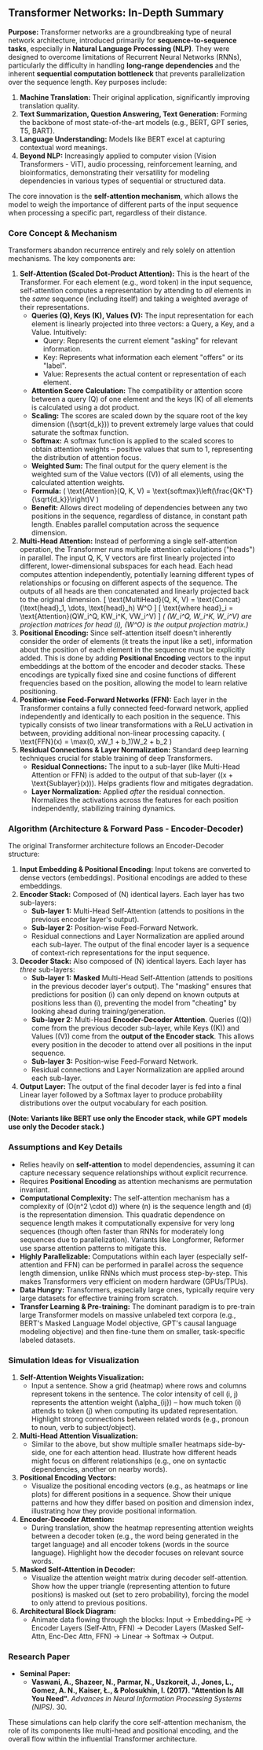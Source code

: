 ## Transformer Networks: In-Depth Summary

**Purpose:**
Transformer networks are a groundbreaking type of neural network architecture, introduced primarily for **sequence-to-sequence tasks**, especially in **Natural Language Processing (NLP)**. They were designed to overcome limitations of Recurrent Neural Networks (RNNs), particularly the difficulty in handling **long-range dependencies** and the inherent **sequential computation bottleneck** that prevents parallelization over the sequence length. Key purposes include:
1.  **Machine Translation:** Their original application, significantly improving translation quality.
2.  **Text Summarization, Question Answering, Text Generation:** Forming the backbone of most state-of-the-art models (e.g., BERT, GPT series, T5, BART).
3.  **Language Understanding:** Models like BERT excel at capturing contextual word meanings.
4.  **Beyond NLP:** Increasingly applied to computer vision (Vision Transformers - ViT), audio processing, reinforcement learning, and bioinformatics, demonstrating their versatility for modeling dependencies in various types of sequential or structured data.

The core innovation is the **self-attention mechanism**, which allows the model to weigh the importance of different parts of the input sequence when processing a specific part, regardless of their distance.

### Core Concept & Mechanism

Transformers abandon recurrence entirely and rely solely on attention mechanisms. The key components are:

1.  **Self-Attention (Scaled Dot-Product Attention):** This is the heart of the Transformer. For each element (e.g., word token) in the input sequence, self-attention computes a representation by attending to *all* elements in the *same* sequence (including itself) and taking a weighted average of their representations.
    *   **Queries (Q), Keys (K), Values (V):** The input representation for each element is linearly projected into three vectors: a Query, a Key, and a Value. Intuitively:
        *   Query: Represents the current element "asking" for relevant information.
        *   Key: Represents what information each element "offers" or its "label".
        *   Value: Represents the actual content or representation of each element.
    *   **Attention Score Calculation:** The compatibility or attention score between a query \(Q\) of one element and the keys \(K\) of all elements is calculated using a dot product.
    *   **Scaling:** The scores are scaled down by the square root of the key dimension (\(\sqrt{d_k}\)) to prevent extremely large values that could saturate the softmax function.
    *   **Softmax:** A softmax function is applied to the scaled scores to obtain attention weights – positive values that sum to 1, representing the distribution of attention focus.
    *   **Weighted Sum:** The final output for the query element is the weighted sum of the Value vectors (\(V\)) of all elements, using the calculated attention weights.
    *   **Formula:** \( \text{Attention}(Q, K, V) = \text{softmax}\left(\frac{QK^T}{\sqrt{d_k}}\right)V \)
    *   **Benefit:** Allows direct modeling of dependencies between any two positions in the sequence, regardless of distance, in constant path length. Enables parallel computation across the sequence dimension.
2.  **Multi-Head Attention:** Instead of performing a single self-attention operation, the Transformer runs multiple attention calculations ("heads") in parallel. The input Q, K, V vectors are first linearly projected into different, lower-dimensional subspaces for each head. Each head computes attention independently, potentially learning different types of relationships or focusing on different aspects of the sequence. The outputs of all heads are then concatenated and linearly projected back to the original dimension.
    \[ \text{MultiHead}(Q, K, V) = \text{Concat}(\text{head}_1, \dots, \text{head}_h) W^O \]
    \[ \text{where head}_i = \text{Attention}(QW_i^Q, KW_i^K, VW_i^V) \]
    *( \(W_i^Q, W_i^K, W_i^V\) are projection matrices for head \(i\), \(W^O\) is the output projection matrix.)*
3.  **Positional Encoding:** Since self-attention itself doesn't inherently consider the order of elements (it treats the input like a set), information about the position of each element in the sequence must be explicitly added. This is done by adding **Positional Encoding** vectors to the input embeddings at the bottom of the encoder and decoder stacks. These encodings are typically fixed sine and cosine functions of different frequencies based on the position, allowing the model to learn relative positioning.
4.  **Position-wise Feed-Forward Networks (FFN):** Each layer in the Transformer contains a fully connected feed-forward network, applied independently and identically to each position in the sequence. This typically consists of two linear transformations with a ReLU activation in between, providing additional non-linear processing capacity. \( \text{FFN}(x) = \max(0, xW_1 + b_1)W_2 + b_2 \)
5.  **Residual Connections & Layer Normalization:** Standard deep learning techniques crucial for stable training of deep Transformers.
    *   **Residual Connections:** The input to a sub-layer (like Multi-Head Attention or FFN) is added to the output of that sub-layer (\(x + \text{Sublayer}(x)\)). Helps gradients flow and mitigates degradation.
    *   **Layer Normalization:** Applied *after* the residual connection. Normalizes the activations across the features for each position independently, stabilizing training dynamics.

### Algorithm (Architecture & Forward Pass - Encoder-Decoder)

The original Transformer architecture follows an Encoder-Decoder structure:

1.  **Input Embedding & Positional Encoding:** Input tokens are converted to dense vectors (embeddings). Positional encodings are added to these embeddings.
2.  **Encoder Stack:** Composed of \(N\) identical layers. Each layer has two sub-layers:
    *   **Sub-layer 1:** Multi-Head Self-Attention (attends to positions in the previous encoder layer's output).
    *   **Sub-layer 2:** Position-wise Feed-Forward Network.
    *   Residual connections and Layer Normalization are applied around each sub-layer. The output of the final encoder layer is a sequence of context-rich representations for the input sequence.
3.  **Decoder Stack:** Also composed of \(N\) identical layers. Each layer has *three* sub-layers:
    *   **Sub-layer 1:** **Masked** Multi-Head Self-Attention (attends to positions in the previous decoder layer's output). The "masking" ensures that predictions for position \(i\) can only depend on known outputs at positions less than \(i\), preventing the model from "cheating" by looking ahead during training/generation.
    *   **Sub-layer 2:** Multi-Head **Encoder-Decoder Attention**. Queries (\(Q\)) come from the previous decoder sub-layer, while Keys (\(K\)) and Values (\(V\)) come from the **output of the Encoder stack**. This allows every position in the decoder to attend over all positions in the input sequence.
    *   **Sub-layer 3:** Position-wise Feed-Forward Network.
    *   Residual connections and Layer Normalization are applied around each sub-layer.
4.  **Output Layer:** The output of the final decoder layer is fed into a final Linear layer followed by a Softmax layer to produce probability distributions over the output vocabulary for each position.

**(Note: Variants like BERT use only the Encoder stack, while GPT models use only the Decoder stack.)**

### Assumptions and Key Details

*   Relies heavily on **self-attention** to model dependencies, assuming it can capture necessary sequence relationships without explicit recurrence.
*   Requires **Positional Encoding** as attention mechanisms are permutation invariant.
*   **Computational Complexity:** The self-attention mechanism has a complexity of \(O(n^2 \cdot d)\) where \(n\) is the sequence length and \(d\) is the representation dimension. This quadratic dependence on sequence length makes it computationally expensive for very long sequences (though often faster than RNNs for moderately long sequences due to parallelization). Variants like Longformer, Reformer use sparse attention patterns to mitigate this.
*   **Highly Parallelizable:** Computations within each layer (especially self-attention and FFN) can be performed in parallel across the sequence length dimension, unlike RNNs which must process step-by-step. This makes Transformers very efficient on modern hardware (GPUs/TPUs).
*   **Data Hungry:** Transformers, especially large ones, typically require very large datasets for effective training from scratch.
*   **Transfer Learning & Pre-training:** The dominant paradigm is to pre-train large Transformer models on massive unlabeled text corpora (e.g., BERT's Masked Language Model objective, GPT's causal language modeling objective) and then fine-tune them on smaller, task-specific labeled datasets.

### Simulation Ideas for Visualization

1.  **Self-Attention Weights Visualization:**
    *   Input a sentence. Show a grid (heatmap) where rows and columns represent tokens in the sentence. The color intensity of cell (i, j) represents the attention weight \(\alpha_{ij}\) – how much token \(i\) attends to token \(j\) when computing its updated representation. Highlight strong connections between related words (e.g., pronoun to noun, verb to subject/object).
2.  **Multi-Head Attention Visualization:**
    *   Similar to the above, but show multiple smaller heatmaps side-by-side, one for each attention head. Illustrate how different heads might focus on different relationships (e.g., one on syntactic dependencies, another on nearby words).
3.  **Positional Encoding Vectors:**
    *   Visualize the positional encoding vectors (e.g., as heatmaps or line plots) for different positions in a sequence. Show their unique patterns and how they differ based on position and dimension index, illustrating how they provide positional information.
4.  **Encoder-Decoder Attention:**
    *   During translation, show the heatmap representing attention weights between a decoder token (e.g., the word being generated in the target language) and all encoder tokens (words in the source language). Highlight how the decoder focuses on relevant source words.
5.  **Masked Self-Attention in Decoder:**
    *   Visualize the attention weight matrix during decoder self-attention. Show how the upper triangle (representing attention to future positions) is masked out (set to zero probability), forcing the model to only attend to previous positions.
6.  **Architectural Block Diagram:**
    *   Animate data flowing through the blocks: Input -> Embedding+PE -> Encoder Layers (Self-Attn, FFN) -> Decoder Layers (Masked Self-Attn, Enc-Dec Attn, FFN) -> Linear -> Softmax -> Output.

### Research Paper

*   **Seminal Paper:**
    *   **Vaswani, A., Shazeer, N., Parmar, N., Uszkoreit, J., Jones, L., Gomez, A. N., Kaiser, Ł., & Polosukhin, I. (2017). "Attention Is All You Need".** *Advances in Neural Information Processing Systems (NIPS)*. 30.

These simulations can help clarify the core self-attention mechanism, the role of its components like multi-head and positional encoding, and the overall flow within the influential Transformer architecture.